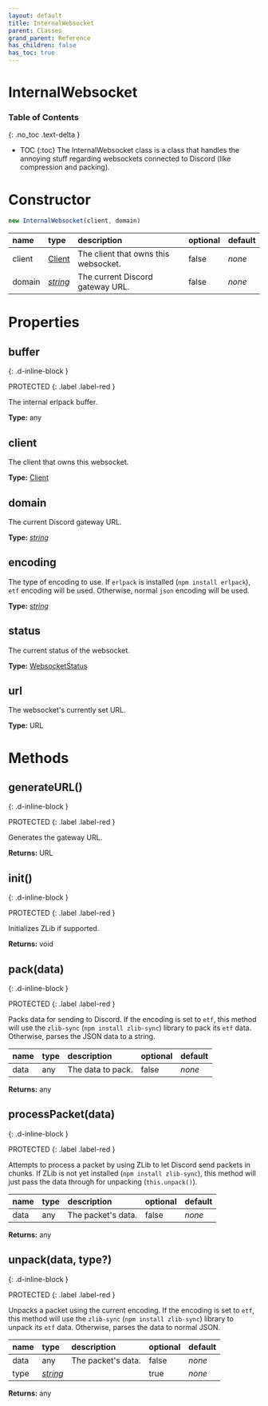 ```yaml
---
layout: default
title: InternalWebsocket
parent: Classes
grand_parent: Reference
has_children: false
has_toc: true
---
```


# InternalWebsocket
### Table of Contents
{: .no_toc .text-delta }

- TOC
{:toc}
The InternalWebsocket class is a class that handles
the annoying stuff regarding websockets connected to
Discord (like compression and packing).
# Constructor
```js
new InternalWebsocket(client, domain)
```

| name | type | description | optional | default |
|:-----|:-----|:------------|:---------|:--------|
| client | [Client](/ref/classes/Client) | The client that owns this websocket. | false | *none* |
| domain | *[string](https://developer.mozilla.org/en-US/docs/Web/JavaScript/Reference/Global_Objects/string)* | The current Discord gateway URL.  | false | *none* |

# Properties
## buffer
{: .d-inline-block }

PROTECTED
{: .label .label-red }

The internal erlpack buffer.

**Type:** any

## client
The client that owns this websocket.

**Type:** [Client](/ref/classes/Client)

## domain
The current Discord gateway URL.

**Type:** *[string](https://developer.mozilla.org/en-US/docs/Web/JavaScript/Reference/Global_Objects/string)*

## encoding
The type of encoding to use. If `erlpack` is
installed (`npm install erlpack`), `etf` encoding
will be used. Otherwise, normal `json` encoding will
be used.

**Type:** *[string](https://developer.mozilla.org/en-US/docs/Web/JavaScript/Reference/Global_Objects/string)*

## status
The current status of the websocket.

**Type:** [WebsocketStatus](/ref/enums/WebsocketStatus)

## url
The websocket's currently set URL.

**Type:** URL

# Methods
## generateURL()
{: .d-inline-block }

PROTECTED
{: .label .label-red }

Generates the gateway URL.

**Returns:** URL

## init()
{: .d-inline-block }

PROTECTED
{: .label .label-red }

Initializes ZLib if supported.

**Returns:** void

## pack(data)
{: .d-inline-block }

PROTECTED
{: .label .label-red }

Packs data for sending to Discord. If the encoding
is set to `etf`, this method will use the
`zlib-sync` (`npm install zlib-sync`) library to
pack its `etf` data. Otherwise, parses the JSON data
to a string.

| name | type | description | optional | default |
|:-----|:-----|:------------|:---------|:--------|
| data | any | The data to pack. | false | *none* |

**Returns:** any

## processPacket(data)
{: .d-inline-block }

PROTECTED
{: .label .label-red }

Attempts to process a packet by using ZLib to let
Discord send packets in chunks. If ZLib is not yet
installed (`npm install zlib-sync`), this method
will just pass the data through for unpacking
(`this.unpack()`).

| name | type | description | optional | default |
|:-----|:-----|:------------|:---------|:--------|
| data | any | The packet's data. | false | *none* |

**Returns:** any

## unpack(data, type?)
{: .d-inline-block }

PROTECTED
{: .label .label-red }

Unpacks a packet using the current encoding. If the
encoding is set to `etf`, this method will use the
`zlib-sync` (`npm install zlib-sync`) library to
unpack its `etf` data. Otherwise, parses the data to
normal JSON.

| name | type | description | optional | default |
|:-----|:-----|:------------|:---------|:--------|
| data | any | The packet's data. | false | *none* |
| type | *[string](https://developer.mozilla.org/en-US/docs/Web/JavaScript/Reference/Global_Objects/string)* |   | true | *none* |

**Returns:** any

